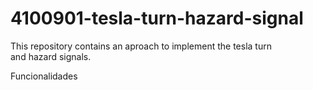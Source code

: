 # 4100901-tesla-turn-hazard-signal
This repository contains an aproach to implement the tesla turn and hazard signals.

Funcionalidades 
